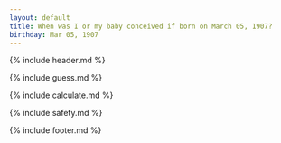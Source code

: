 ```yaml
---
layout: default
title: When was I or my baby conceived if born on March 05, 1907?
birthday: Mar 05, 1907
---
```


{% include header.md %}

{% include guess.md %}

{% include calculate.md %}

{% include safety.md %}

{% include footer.md %}



